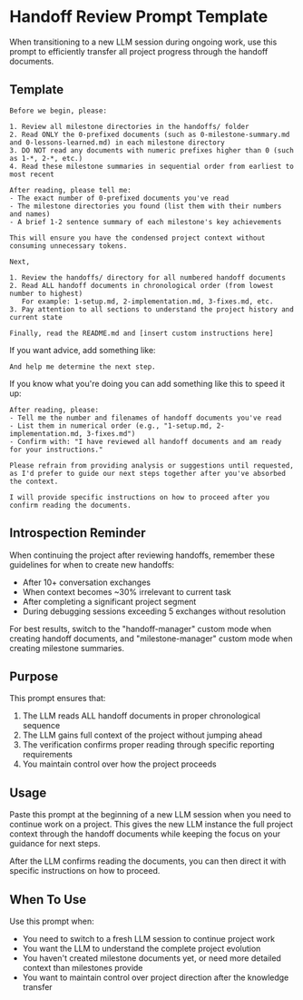 # Handoff Review Prompt Template

When transitioning to a new LLM session during ongoing work, use this prompt to efficiently transfer all project progress through the handoff documents.

## Template

```
Before we begin, please:

1. Review all milestone directories in the handoffs/ folder
2. Read ONLY the 0-prefixed documents (such as 0-milestone-summary.md and 0-lessons-learned.md) in each milestone directory
3. DO NOT read any documents with numeric prefixes higher than 0 (such as 1-*, 2-*, etc.)
4. Read these milestone summaries in sequential order from earliest to most recent

After reading, please tell me:
- The exact number of 0-prefixed documents you've read
- The milestone directories you found (list them with their numbers and names)
- A brief 1-2 sentence summary of each milestone's key achievements

This will ensure you have the condensed project context without consuming unnecessary tokens.

Next, 

1. Review the handoffs/ directory for all numbered handoff documents
2. Read ALL handoff documents in chronological order (from lowest number to highest)
   For example: 1-setup.md, 2-implementation.md, 3-fixes.md, etc.
3. Pay attention to all sections to understand the project history and current state

Finally, read the README.md and [insert custom instructions here]
```

If you want advice, add something like: 

```
And help me determine the next step.
```

If you know what you're doing you can add something like this to speed it up:

```
After reading, please:
- Tell me the number and filenames of handoff documents you've read
- List them in numerical order (e.g., "1-setup.md, 2-implementation.md, 3-fixes.md")
- Confirm with: "I have reviewed all handoff documents and am ready for your instructions."

Please refrain from providing analysis or suggestions until requested, as I'd prefer to guide our next steps together after you've absorbed the context.

I will provide specific instructions on how to proceed after you confirm reading the documents.
```

## Introspection Reminder

When continuing the project after reviewing handoffs, remember these guidelines for when to create new handoffs:

- After 10+ conversation exchanges
- When context becomes ~30% irrelevant to current task
- After completing a significant project segment
- During debugging sessions exceeding 5 exchanges without resolution

For best results, switch to the "handoff-manager" custom mode when creating handoff documents, and "milestone-manager" custom mode when creating milestone summaries.

## Purpose

This prompt ensures that:

1. The LLM reads ALL handoff documents in proper chronological sequence
2. The LLM gains full context of the project without jumping ahead
3. The verification confirms proper reading through specific reporting requirements
4. You maintain control over how the project proceeds

## Usage

Paste this prompt at the beginning of a new LLM session when you need to continue work on a project. This gives the new LLM instance the full project context through the handoff documents while keeping the focus on your guidance for next steps.

After the LLM confirms reading the documents, you can then direct it with specific instructions on how to proceed.

## When To Use

Use this prompt when:
- You need to switch to a fresh LLM session to continue project work
- You want the LLM to understand the complete project evolution
- You haven't created milestone documents yet, or need more detailed context than milestones provide
- You want to maintain control over project direction after the knowledge transfer